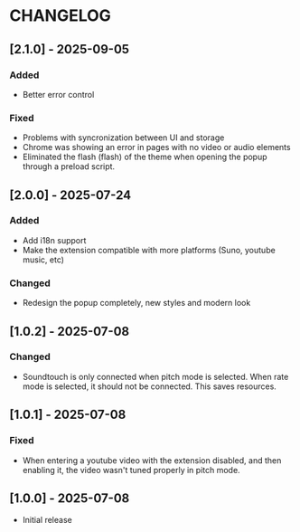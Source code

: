# CHANGELOG

## [2.1.0] - 2025-09-05

### Added

- Better error control

### Fixed

- Problems with syncronization between UI and storage
- Chrome was showing an error in pages with no video or audio elements
- Eliminated the flash (flash) of the theme when opening the popup through a preload script.

## [2.0.0] - 2025-07-24

### Added

- Add i18n support
- Make the extension compatible with more platforms (Suno, youtube music, etc)

### Changed

- Redesign the popup completely, new styles and modern look

## [1.0.2] - 2025-07-08

### Changed

- Soundtouch is only connected when pitch mode is selected. When rate mode is selected, it should not be connected. This saves resources.

## [1.0.1] - 2025-07-08

### Fixed

- When entering a youtube video with the extension disabled, and then enabling it, the video wasn't tuned properly in pitch mode.

## [1.0.0] - 2025-07-08

- Initial release
